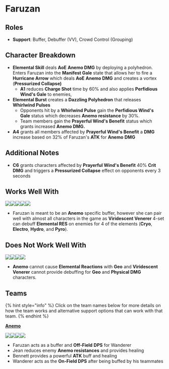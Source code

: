 # Faruzan

## Roles

* **Support**: Buffer, Debuffer (VV), Crowd Control (Grouping)

## Character Breakdown

* **Elemental Skill** deals **AoE** **Anemo DMG** by deploying a polyhedron. Enters Faruzan into the **Manifest Gale** state that allows her to fire a **Hurricane Arrow** which deals **AoE** **Anemo DMG** and creates a vortex (**Pressurized Collapse)**
  * **A1** reduces **Charge Shot** time by 60% and also applies **Perfidious Wind's Gale** to enemies,
* **Elemental Burst** creates a **Dazzling Polyhedron** that releases **Whirlwind Pulses**
  * Opponents hit by a **Whirlwind Pulse** gain the **Perfidious Wind's Gale** status which decreases **Anemo resistance** by 30%.
  * Team members gain the **Prayerful Wind's Benefit** status which grants increased **Anemo DMG.**
* **A4** grants all members affected by **Prayerful Wind's Benefit** a **DMG** increase based on 32% of Faruzan's **ATK** for **Anemo** **DMG**

## **Additional Notes**

* **C6** grants characters affected by **Prayerful Wind's Benefit** 40% **Crit DMG** and triggers a **Pressurized Collapse** effect on opponents every 3 seconds&#x20;

## Works Well With

![](../../.gitbook/assets/ui\_icon\_anemo.webp)![](../../.gitbook/assets/ui\_icon\_pyro.webp)![](../../.gitbook/assets/ui\_icon\_hydro.webp)![](../../.gitbook/assets/ui\_icon\_cryo.webp)![](../../.gitbook/assets/ui\_icon\_electro.webp)

* Faruzan is meant to be an **Anemo** specific buffer, however she can pair well with almost all characters in the game as **Viridescent Venerer** 4-set can debuff **Elemental RES** on enemies for 4 of the elements (**Cryo**, **Electro**, **Hydro**, and **Pyro**).

## Does Not Work Well With

![](../../.gitbook/assets/ui\_icon\_geo.webp)![](../../.gitbook/assets/ui\_avataricon\_eula.png)![](../../.gitbook/assets/ui\_avataricon\_razor.png)![](../../.gitbook/assets/ui\_avataricon\_xinyan.png)

* **Anemo** cannot cause **Elemental Reactions** with **Geo** and **Viridescent Venerer** cannot provide debuffing for **Geo** and **Physical DMG** characters.

## Teams

{% hint style="info" %}
Click on the team names below for more details on how the team works and alternative support options that can work with that team.
{% endhint %}

****[**Anemo**](../../teams/anemo.md)****

****![](../../.gitbook/assets/ui\_avataricon\_wanderer.png)****![](../../.gitbook/assets/ui\_avataricon\_faruzan.png)![](../../.gitbook/assets/ui\_avataricon\_jean.png)![](../../.gitbook/assets/ui\_avataricon\_bennett.png)

* Faruzan acts as a buffer and **Off-Field** **DPS** for Wanderer
* Jean reduces enemy **Anemo resistances** and provides healing
* Bennett provides a powerful **ATK** buff and healing
* Wanderer acts as the **On-Field DPS** after being buffed by his teammates

